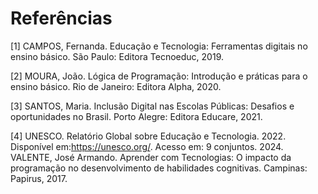 # Referências

[1] CAMPOS, Fernanda. Educação e Tecnologia: Ferramentas digitais no ensino básico. São Paulo: Editora Tecnoeduc, 2019.

[2] MOURA, João. Lógica de Programação: Introdução e práticas para o ensino básico. Rio de Janeiro: Editora Alpha, 2020.

[3] SANTOS, Maria. Inclusão Digital nas Escolas Públicas: Desafios e oportunidades no Brasil. Porto Alegre: Editora Educare, 2021.

[4] UNESCO. Relatório Global sobre Educação e Tecnologia. 2022. Disponível em:https://unesco.org/. Acesso em: 9 conjuntos. 2024.
VALENTE, José Armando. Aprender com Tecnologias: O impacto da programação no desenvolvimento de habilidades cognitivas. Campinas: Papirus, 2017.


